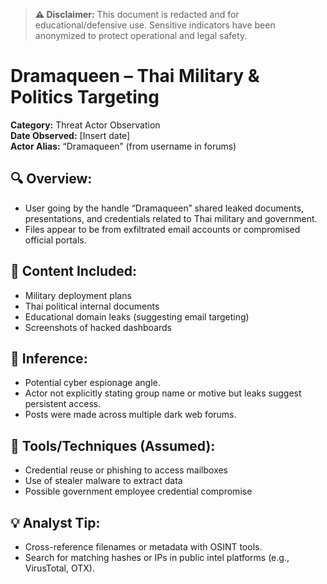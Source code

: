 > **⚠️ Disclaimer:** This document is redacted and for educational/defensive use. Sensitive indicators have been anonymized to protect operational and legal safety.



# Dramaqueen – Thai Military & Politics Targeting

**Category:** Threat Actor Observation  
**Date Observed:** [Insert date]  
**Actor Alias:** “Dramaqueen” (from username in forums)

## 🔍 Overview:
- User going by the handle “Dramaqueen” shared leaked documents, presentations, and credentials related to Thai military and government.
- Files appear to be from exfiltrated email accounts or compromised official portals.

## 🧾 Content Included:
- Military deployment plans
- Thai political internal documents
- Educational domain leaks (suggesting email targeting)
- Screenshots of hacked dashboards

## 🧠 Inference:
- Potential cyber espionage angle.
- Actor not explicitly stating group name or motive but leaks suggest persistent access.
- Posts were made across multiple dark web forums.

## 🔧 Tools/Techniques (Assumed):
- Credential reuse or phishing to access mailboxes
- Use of stealer malware to extract data
- Possible government employee credential compromise

## 💡 Analyst Tip:
- Cross-reference filenames or metadata with OSINT tools.
- Search for matching hashes or IPs in public intel platforms (e.g., VirusTotal, OTX).
